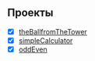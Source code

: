 ## Проекты

- [x] [theBallfromTheTower](https://github.com/snvision/learning_cpp/tree/oddEven/theBallfromTheTower)
- [x] [simpleCalculator](https://github.com/snvision/learning_cpp/tree/oddEven/simpleCalculator)
- [x] [oddEven](https://github.com/snvision/learning_cpp/tree/oddEven/oddEven)
